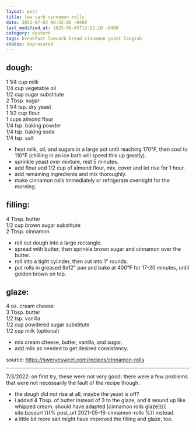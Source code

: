 ```yaml
---
layout: post
title: low carb cinnamon rolls
date: 2022-07-03 06:42:06 -0400
last_modified_at: 2025-08-05T13:12:10 -0400
category: dessert
tags: breakfast lowcarb bread cinnamon yeast longish
status: deprecated
---
```

## dough:

1 1/4 cup milk  
1/4 cup vegetable oil  
1/2 cup sugar substitute  
2 Tbsp. sugar  
1 1/4 tsp. dry yeast  
1 1/2 cup flour  
1 cups almond flour  
1/4 tsp. baking powder  
1/4 tsp. baking soda  
1/4 tsp. salt  
* heat milk, oil, and sugars in a large pot until reaching 170°F, then cool to 110°F
  (chilling in an ice bath will speed this up greatly).
* sprinkle yeast over mixture, rest 5 minutes.
* add flour and 1/2 cup of almond flour, mix, cover and let rise for 1 hour.
* add remaining ingredients and mix thoroughly.
* make cinnamon rolls immediately or refrigerate overnight for the morning.

## filling:

4 Tbsp. butter  
1/2 cup brown sugar substitute  
2 Tbsp. cinnamon
* roll out dough into a large rectangle.
* spread with butter, then sprinkle brown sugar and cinnamon over the butter.
* roll into a tight cylinder, then cut into 1" rounds.
* put rolls in greased 9x12" pan and bake at 400°F for 17-20 minutes, until golden 
  brown on top.

## glaze:

4 oz. cream cheese  
3 Tbsp. butter  
1/2 tsp. vanilla  
1/2 cup powdered sugar substitute  
1/2 cup milk (optional)  
* mix cream cheese, butter, vanilla, and sugar.
* add milk as needed to get desired consistency.

source: <https://swervesweet.com/recipes/cinnamon-rolls>

---

7/3/2022: on first try, these were not very good. there were a few problems that
were not necessarily the fault of the recipe though:
* the dough did not rise at all, maybe the yeast is off?
* i added 4 Tbsp. of butter instead of 3 to the glaze, and it wound up like whipped
  cream. should have adapted [cinnamon rolls glaze]({{ site.baseurl }}{%
    post_url 2021-05-16-cinnamon-rolls %}) instead.
* a little bit more salt might have improved the filling and glaze, too.
